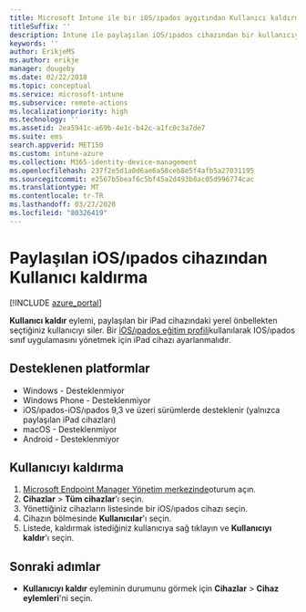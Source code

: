 ```yaml
---
title: Microsoft Intune ile bir iOS/ıpados aygıtından Kullanıcı kaldırma
titleSuffix: ''
description: Intune ile paylaşılan iOS/ıpados cihazından bir kullanıcıyı nasıl kaldıracağınızı öğrenin.
keywords: ''
author: ErikjeMS
ms.author: erikje
manager: dougeby
ms.date: 02/22/2018
ms.topic: conceptual
ms.service: microsoft-intune
ms.subservice: remote-actions
ms.localizationpriority: high
ms.technology: ''
ms.assetid: 2ea5941c-a69b-4e1c-b42c-a1fc0c3a7de7
ms.suite: ems
search.appverid: MET150
ms.custom: intune-azure
ms.collection: M365-identity-device-management
ms.openlocfilehash: 237f2e5d1a0d6ae6a58ceb8e5f4afb5a27031195
ms.sourcegitcommit: e2567b5beaf6c5bf45a2d493b8ac05d996774cac
ms.translationtype: MT
ms.contentlocale: tr-TR
ms.lasthandoff: 03/27/2020
ms.locfileid: "80326419"
---
```

# <a name="remove-a-user-from-a-shared-iosipados-device"></a>Paylaşılan iOS/ıpados cihazından Kullanıcı kaldırma


[!INCLUDE [azure_portal](../includes/azure_portal.md)]

**Kullanıcı kaldır** eylemi, paylaşılan bir iPad cihazındaki yerel önbellekten seçtiğiniz kullanıcıyı siler. Bir [iOS/ıpados eğitim profili](../fundamentals/education-settings-configure-ios.md)kullanılarak IOS/ıpados sınıf uygulamasını yönetmek için iPad cihazı ayarlanmalıdır. 

## <a name="supported-platforms"></a>Desteklenen platformlar

- Windows - Desteklenmiyor
- Windows Phone - Desteklenmiyor
- iOS/ıpados-iOS/ıpados 9,3 ve üzeri sürümlerde desteklenir (yalnızca paylaşılan iPad cihazları)
- macOS - Desteklenmiyor
- Android - Desteklenmiyor

## <a name="remove-a-user"></a>Kullanıcıyı kaldırma

1. [Microsoft Endpoint Manager Yönetim merkezinde](https://go.microsoft.com/fwlink/?linkid=2109431)oturum açın.
2. **Cihazlar** > **Tüm cihazlar**’ı seçin.
3. Yönettiğiniz cihazların listesinde bir iOS/ıpados cihazı seçin.
4. Cihazın bölmesinde **Kullanıcılar**'ı seçin.
5. Listede, kaldırmak istediğiniz kullanıcıya sağ tıklayın ve **Kullanıcıyı kaldır**'ı seçin.

## <a name="next-steps"></a>Sonraki adımlar

- **Kullanıcıyı kaldır** eyleminin durumunu görmek için **Cihazlar** > **Cihaz eylemleri**'ni seçin.

